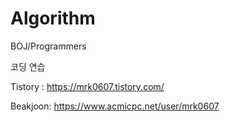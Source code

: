 # Algorithm
BOJ/Programmers


코딩 연습


Tistory : https://mrk0607.tistory.com/


Beakjoon: https://www.acmicpc.net/user/mrk0607

